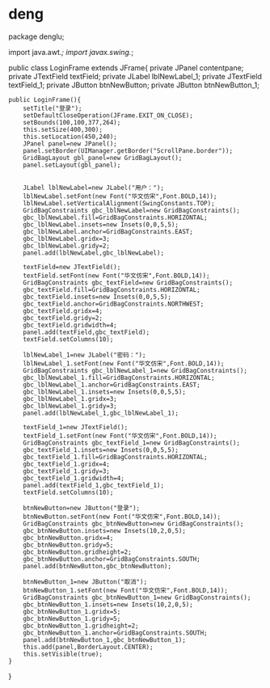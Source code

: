 # deng
package denglu;

import java.awt.*;
import javax.swing.*;

public class LoginFrame extends JFrame{
	private JPanel contentpane;
	private JTextField textField;
	private JLabel lblNewLabel_1;
	private JTextField textField_1;
	private JButton btnNewButton;
	private JButton btnNewButton_1;
	
	public LoginFrame(){
		setTitle("登录");
		setDefaultCloseOperation(JFrame.EXIT_ON_CLOSE);
		setBounds(100,100,377,264);
		this.setSize(400,300);
		this.setLocation(450,240);
		JPanel panel=new JPanel();
		panel.setBorder(UIManager.getBorder("ScrollPane.border"));
		GridBagLayout gbl_panel=new GridBagLayout();
		panel.setLayout(gbl_panel);
		
		
		JLabel lblNewLabel=new JLabel("用户：");
		lblNewLabel.setFont(new Font("华文仿宋",Font.BOLD,14));
		lblNewLabel.setVerticalAlignment(SwingConstants.TOP);
		GridBagConstraints gbc_lblNewLabel=new GridBagConstraints();
		gbc_lblNewLabel.fill=GridBagConstraints.HORIZONTAL;
		gbc_lblNewLabel.insets=new Insets(0,0,5,5);
		gbc_lblNewLabel.anchor=GridBagConstraints.EAST;
		gbc_lblNewLabel.gridx=3;
		gbc_lblNewLabel.gridy=2;
		panel.add(lblNewLabel,gbc_lblNewLabel);
		
		textField=new JTextField();
		textField.setFont(new Font("华文仿宋",Font.BOLD,14));
		GridBagConstraints gbc_textField=new GridBagConstraints();
		gbc_textField.fill=GridBagConstraints.HORIZONTAL;
		gbc_textField.insets=new Insets(0,0,5,5);
		gbc_textField.anchor=GridBagConstraints.NORTHWEST;
		gbc_textField.gridx=4;
		gbc_textField.gridy=2;
		gbc_textField.gridwidth=4;
		panel.add(textField,gbc_textField);
		textField.setColumns(10);
		
		lblNewLabel_1=new JLabel("密码：");
		lblNewLabel_1.setFont(new Font("华文仿宋",Font.BOLD,14));
		GridBagConstraints gbc_lblNewLabel_1=new GridBagConstraints();
		gbc_lblNewLabel_1.fill=GridBagConstraints.HORIZONTAL;
		gbc_lblNewLabel_1.anchor=GridBagConstraints.EAST;
		gbc_lblNewLabel_1.insets=new Insets(0,0,5,5);
		gbc_lblNewLabel_1.gridx=3;
		gbc_lblNewLabel_1.gridy=3;
		panel.add(lblNewLabel_1,gbc_lblNewLabel_1);
		
		textField_1=new JTextField();
		textField_1.setFont(new Font("华文仿宋",Font.BOLD,14));
		GridBagConstraints gbc_textField_1=new GridBagConstraints();
		gbc_textField_1.insets=new Insets(0,0,5,5);
		gbc_textField_1.fill=GridBagConstraints.HORIZONTAL;
		gbc_textField_1.gridx=4;
		gbc_textField_1.gridy=3;
		gbc_textField_1.gridwidth=4;
		panel.add(textField_1,gbc_textField_1);
		textField.setColumns(10);
		
		btnNewButton=new JButton("登录");
		btnNewButton.setFont(new Font("华文仿宋",Font.BOLD,14));
		GridBagConstraints gbc_btnNewButton=new GridBagConstraints();
		gbc_btnNewButton.insets=new Insets(10,2,0,5);
		gbc_btnNewButton.gridx=4;
		gbc_btnNewButton.gridy=5;
		gbc_btnNewButton.gridheight=2;
		gbc_btnNewButton.anchor=GridBagConstraints.SOUTH;
		panel.add(btnNewButton,gbc_btnNewButton);
		
		btnNewButton_1=new JButton("取消");
		btnNewButton_1.setFont(new Font("华文仿宋",Font.BOLD,14));
		GridBagConstraints gbc_btnNewButton_1=new GridBagConstraints();
		gbc_btnNewButton_1.insets=new Insets(10,2,0,5);
		gbc_btnNewButton_1.gridx=5;
		gbc_btnNewButton_1.gridy=5;
		gbc_btnNewButton_1.gridheight=2;
		gbc_btnNewButton_1.anchor=GridBagConstraints.SOUTH;
		panel.add(btnNewButton_1,gbc_btnNewButton_1);
		this.add(panel,BorderLayout.CENTER);
		this.setVisible(true);
	}
}
